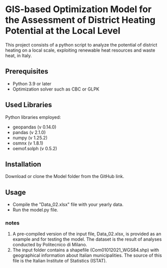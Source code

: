 # GIS-based Optimization Model for the Assessment of District Heating Potential at the Local Level
This project consists of a python script to analyze the potential of district heating on a local scale, exploiting renewable heat resources and waste heat, in Italy.
## Prerequisites
- Python 3.9 or later
- Optimization solver such as CBC or GLPK
##  Used Libraries
Python libraries employed:
- geopandas (v 0.14.0)
- pandas (v  2.1.0)
- numpy (v 1.25.2)
- osmnx (v 1.8.1)
- oemof.solph (v 0.5.2)
## Installation
Download or clone the Model folder from the GitHub link.
## Usage
- Compile the "Data_02.xlsx" file with your yearly data.
- Run the model.py file.
### notes
1. A pre-compiled version of the input file, Data_02.xlsx, is provided as an example and for testing the model. The dataset is the result of analyses conducted by Politecnico di Milano.
2. The input folder contains a shapefile (Com01012021_WGS84.shp) with geographical information about Italian municipalities. The source of this file is the Italian Institute of Statistics (ISTAT).
